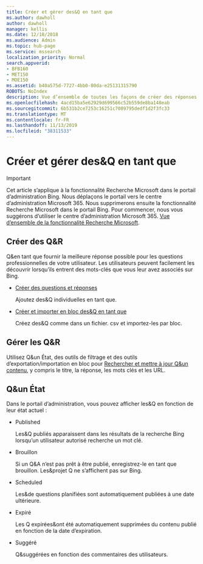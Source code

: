```yaml
---
title: Créer et gérer des&Q en tant que
ms.author: dawholl
author: dawholl
manager: kellis
ms.date: 12/18/2018
ms.audience: Admin
ms.topic: hub-page
ms.service: mssearch
localization_priority: Normal
search.appverid:
- BFB160
- MET150
- MOE150
ms.assetid: b40a575d-7727-4bb0-80da-e25131315790
ROBOTS: NoIndex
description: Vue d’ensemble de toutes les façons de créer des réponses aux questions fréquemment posées dans le portail d’administration de Microsoft Search
ms.openlocfilehash: 4acd15ba5e62929d699566c52b559de8ba148eab
ms.sourcegitcommit: 6b531b2ce7253c16251c7089795dedf1d2f3fc33
ms.translationtype: MT
ms.contentlocale: fr-FR
ms.lasthandoff: 11/13/2019
ms.locfileid: "38311533"
---
```

# <a name="create-and-manage-qas"></a>Créer et gérer des&Q en tant que

> [!IMPORTANT]
> Cet article s’applique à la fonctionnalité Recherche Microsoft dans le portail d’administration Bing. Nous déplaçons le portail vers le centre d’administration Microsoft 365. Nous supprimerons ensuite la fonctionnalité Recherche Microsoft dans le portail Bing. Pour commencer, nous vous suggérons d’utiliser le centre d’administration Microsoft 365. [Vue d’ensemble de la fonctionnalité Recherche Microsoft](overview-microsoft-search.md).
    
## <a name="create-qas"></a>Créer des Q&R

Q&en tant que fournir la meilleure réponse possible pour les questions professionnelles de votre utilisateur. Les utilisateurs peuvent facilement les découvrir lorsqu’ils entrent des mots-clés que vous leur avez associés sur Bing.
  
- [Créer des questions et réponses](create-qas.md)
    
    Ajoutez des&Q individuelles en tant que.
    
- [Créer et importer en bloc des&Q en tant que](bulk-create-qas.md)
    
    Créez des&Q comme dans un fichier. csv et importez-les par bloc.
    
## <a name="manage-qas"></a>Gérer les Q&R

Utilisez Q&un État, des outils de filtrage et des outils d’exportation/importation en bloc pour [Rechercher et mettre à jour Q&un contenu](manage-qas.md), y compris le titre, la réponse, les mots clés et les URL.
  
## <a name="qa-status"></a>Q&un État

Dans le portail d’administration, vous pouvez afficher les&Q en fonction de leur état actuel :
  
- Published
    
    Les&Q publiés apparaissent dans les résultats de la recherche Bing lorsqu’un utilisateur autorisé recherche un mot clé.
    
- Brouillon
    
    Si un Q&A n’est pas prêt à être publié, enregistrez-le en tant que brouillon. Les&projet Q ne s’affichent pas sur Bing.
    
- Scheduled
    
    Les&de questions planifiées sont automatiquement publiées à une date ultérieure.
    
- Expiré
    
    Les Q expirées&ont été automatiquement supprimées du contenu publié en fonction de la date d’expiration.
    
- Suggéré
    
    Q&suggérées en fonction des commentaires des utilisateurs.

  

